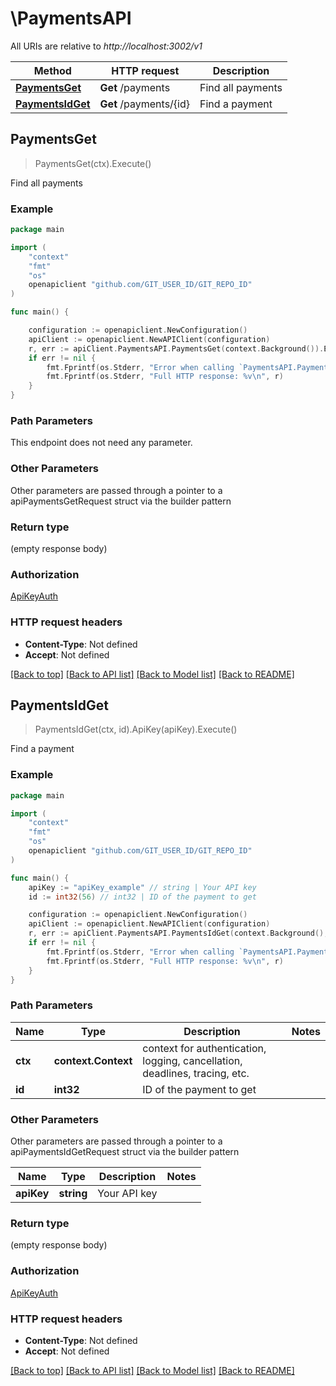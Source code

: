 # \PaymentsAPI

All URIs are relative to *http://localhost:3002/v1*

Method | HTTP request | Description
------------- | ------------- | -------------
[**PaymentsGet**](PaymentsAPI.md#PaymentsGet) | **Get** /payments | Find all payments
[**PaymentsIdGet**](PaymentsAPI.md#PaymentsIdGet) | **Get** /payments/{id} | Find a payment



## PaymentsGet

> PaymentsGet(ctx).Execute()

Find all payments

### Example

```go
package main

import (
    "context"
    "fmt"
    "os"
    openapiclient "github.com/GIT_USER_ID/GIT_REPO_ID"
)

func main() {

    configuration := openapiclient.NewConfiguration()
    apiClient := openapiclient.NewAPIClient(configuration)
    r, err := apiClient.PaymentsAPI.PaymentsGet(context.Background()).Execute()
    if err != nil {
        fmt.Fprintf(os.Stderr, "Error when calling `PaymentsAPI.PaymentsGet``: %v\n", err)
        fmt.Fprintf(os.Stderr, "Full HTTP response: %v\n", r)
    }
}
```

### Path Parameters

This endpoint does not need any parameter.

### Other Parameters

Other parameters are passed through a pointer to a apiPaymentsGetRequest struct via the builder pattern


### Return type

 (empty response body)

### Authorization

[ApiKeyAuth](../README.md#ApiKeyAuth)

### HTTP request headers

- **Content-Type**: Not defined
- **Accept**: Not defined

[[Back to top]](#) [[Back to API list]](../README.md#documentation-for-api-endpoints)
[[Back to Model list]](../README.md#documentation-for-models)
[[Back to README]](../README.md)


## PaymentsIdGet

> PaymentsIdGet(ctx, id).ApiKey(apiKey).Execute()

Find a payment

### Example

```go
package main

import (
    "context"
    "fmt"
    "os"
    openapiclient "github.com/GIT_USER_ID/GIT_REPO_ID"
)

func main() {
    apiKey := "apiKey_example" // string | Your API key
    id := int32(56) // int32 | ID of the payment to get

    configuration := openapiclient.NewConfiguration()
    apiClient := openapiclient.NewAPIClient(configuration)
    r, err := apiClient.PaymentsAPI.PaymentsIdGet(context.Background(), id).ApiKey(apiKey).Execute()
    if err != nil {
        fmt.Fprintf(os.Stderr, "Error when calling `PaymentsAPI.PaymentsIdGet``: %v\n", err)
        fmt.Fprintf(os.Stderr, "Full HTTP response: %v\n", r)
    }
}
```

### Path Parameters


Name | Type | Description  | Notes
------------- | ------------- | ------------- | -------------
**ctx** | **context.Context** | context for authentication, logging, cancellation, deadlines, tracing, etc.
**id** | **int32** | ID of the payment to get | 

### Other Parameters

Other parameters are passed through a pointer to a apiPaymentsIdGetRequest struct via the builder pattern


Name | Type | Description  | Notes
------------- | ------------- | ------------- | -------------
 **apiKey** | **string** | Your API key | 


### Return type

 (empty response body)

### Authorization

[ApiKeyAuth](../README.md#ApiKeyAuth)

### HTTP request headers

- **Content-Type**: Not defined
- **Accept**: Not defined

[[Back to top]](#) [[Back to API list]](../README.md#documentation-for-api-endpoints)
[[Back to Model list]](../README.md#documentation-for-models)
[[Back to README]](../README.md)

